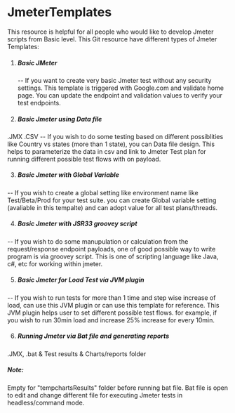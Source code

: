 # JmeterTemplates
This resource is helpful for all people who would like to develop Jmeter scripts from Basic level.
This Git resource have different types of Jmeter Templates:

1. ##### Basic JMeter 
    -- If you want to create very basic Jmeter test without any security settings. This template is triggered with Google.com and validate home page. You can update the endpoint and validation values to verify your test endpoints.

2. ##### Basic Jmeter using Data file
.JMX
.CSV
-- If you wish to do some testing based on different possiblities like Country vs states (more than 1 state), you can Data file design. This helps to parameterize the data in csv and link to Jmeter Test plan for running different possible test flows with on payload.

3. ##### Basic Jmeter with Global Variable

-- If you wish to create a global setting like environment name like Test/Beta/Prod for your test suite. you can create Global variable setting (avaliable in this tempalte) and can adopt value for all test plans/threads.

4. ##### Basic Jmeter with JSR33 groovey script
-- If you wish to do some manupulation or calculation from the request/response endpoint payloads, one of good possible way to write program is via groovey script. This is one of scripting language like Java, c#, etc for working within jmeter.

5. ##### Basic Jmeter for Load Test via JVM plugin
-- If you wish to run tests for more than 1 time and step wise increase of load, can use this JVM plugin or can use this template for reference. This JVM plugin helps user to set different possible test flows. for example, if you wish to run 30min load and increase 25% increase for every 10min.

6. ##### Running Jmeter via Bat file and generating reports
.JMX, .bat & Test results & Charts/reports folder

##### Note:
Empty for "tempchartsResults" folder before running bat file. Bat file is open to edit and change different file for executing Jmeter tests in headless/command mode.
